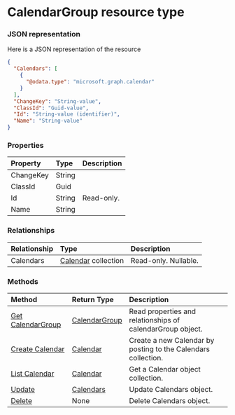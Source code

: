# CalendarGroup resource type



### JSON representation

Here is a JSON representation of the resource

<!-- {
  "blockType": "resource",
  "optionalProperties": [
    "Calendars"
  ],
  "@odata.type": "microsoft.graph.calendargroup"
}-->

```json
{
  "Calendars": [
    {
      "@odata.type": "microsoft.graph.calendar"
    }
  ],
  "ChangeKey": "String-value",
  "ClassId": "Guid-value",
  "Id": "String-value (identifier)",
  "Name": "String-value"
}

```
### Properties
| Property	   | Type	|Description|
|:---------------|:--------|:----------|
|ChangeKey|String||
|ClassId|Guid||
|Id|String| Read-only.|
|Name|String||

### Relationships
| Relationship | Type	|Description|
|:---------------|:--------|:----------|
|Calendars|[Calendar](calendar.md) collection| Read-only. Nullable.|

### Methods

| Method		   | Return Type	|Description|
|:---------------|:--------|:----------|
|[Get CalendarGroup](../api/calendargroup_get.md) | [CalendarGroup](calendargroup.md) |Read properties and relationships of calendarGroup object.|
|[Create Calendar](../api/calendargroup_post_calendars.md) |[Calendar](calendar.md)| Create a new Calendar by posting to the Calendars collection.|
|[List Calendar](../api/calendargroup_post_calendars.md) |[Calendar](calendar.md)| Get a Calendar object collection.|
|[Update](../api/calendars_update.md) | [Calendars](calendars.md)	|Update Calendars object. |
|[Delete](../api/calendars_delete.md) | None |Delete Calendars object. |

<!-- uuid: 972508eb-009b-45ab-822e-fdc84c3a8ebf
2015-10-25 12:45:03 UTC -->
<!-- {
  "type": "#page.annotation",
  "description": "Calendars resource",
  "keywords": "",
  "section": "documentation",
  "tocPath": ""
}-->